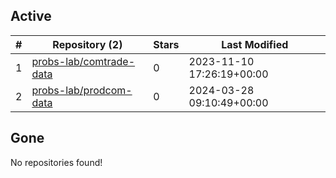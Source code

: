 ## Active
| # | Repository (2) | Stars | Last Modified |
| --- | --- | --- | --- |
| 1 | [probs-lab/comtrade-data](https://gin.g-node.org/probs-lab/comtrade-data) | 0 | 2023-11-10 17:26:19+00:00 |
| 2 | [probs-lab/prodcom-data](https://gin.g-node.org/probs-lab/prodcom-data) | 0 | 2024-03-28 09:10:49+00:00 |

## Gone
No repositories found!

